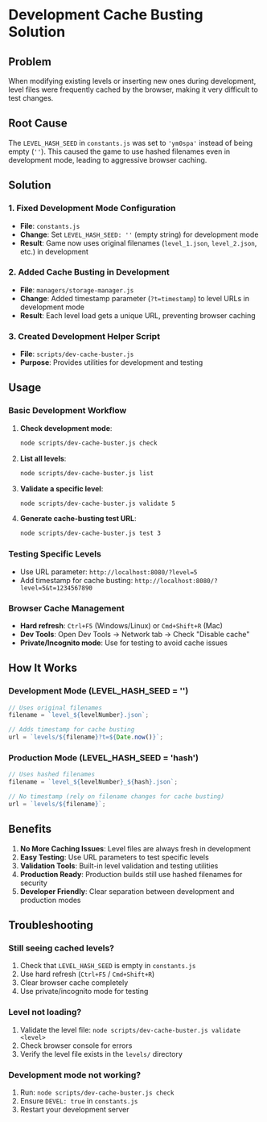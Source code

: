 # Development Cache Busting Solution

## Problem
When modifying existing levels or inserting new ones during development, level files were frequently cached by the browser, making it very difficult to test changes.

## Root Cause
The `LEVEL_HASH_SEED` in `constants.js` was set to `'ym0spa'` instead of being empty (`''`). This caused the game to use hashed filenames even in development mode, leading to aggressive browser caching.

## Solution

### 1. Fixed Development Mode Configuration
- **File**: `constants.js`
- **Change**: Set `LEVEL_HASH_SEED: ''` (empty string) for development mode
- **Result**: Game now uses original filenames (`level_1.json`, `level_2.json`, etc.) in development

### 2. Added Cache Busting in Development
- **File**: `managers/storage-manager.js`
- **Change**: Added timestamp parameter (`?t=timestamp`) to level URLs in development mode
- **Result**: Each level load gets a unique URL, preventing browser caching

### 3. Created Development Helper Script
- **File**: `scripts/dev-cache-buster.js`
- **Purpose**: Provides utilities for development and testing

## Usage

### Basic Development Workflow
1. **Check development mode**:
   ```bash
   node scripts/dev-cache-buster.js check
   ```

2. **List all levels**:
   ```bash
   node scripts/dev-cache-buster.js list
   ```

3. **Validate a specific level**:
   ```bash
   node scripts/dev-cache-buster.js validate 5
   ```

4. **Generate cache-busting test URL**:
   ```bash
   node scripts/dev-cache-buster.js test 3
   ```

### Testing Specific Levels
- Use URL parameter: `http://localhost:8080/?level=5`
- Add timestamp for cache busting: `http://localhost:8080/?level=5&t=1234567890`

### Browser Cache Management
- **Hard refresh**: `Ctrl+F5` (Windows/Linux) or `Cmd+Shift+R` (Mac)
- **Dev Tools**: Open Dev Tools → Network tab → Check "Disable cache"
- **Private/Incognito mode**: Use for testing to avoid cache issues

## How It Works

### Development Mode (LEVEL_HASH_SEED = '')
```javascript
// Uses original filenames
filename = `level_${levelNumber}.json`;

// Adds timestamp for cache busting
url = `levels/${filename}?t=${Date.now()}`;
```

### Production Mode (LEVEL_HASH_SEED = 'hash')
```javascript
// Uses hashed filenames
filename = `level_${levelNumber}_${hash}.json`;

// No timestamp (rely on filename changes for cache busting)
url = `levels/${filename}`;
```

## Benefits

1. **No More Caching Issues**: Level files are always fresh in development
2. **Easy Testing**: Use URL parameters to test specific levels
3. **Validation Tools**: Built-in level validation and testing utilities
4. **Production Ready**: Production builds still use hashed filenames for security
5. **Developer Friendly**: Clear separation between development and production modes

## Troubleshooting

### Still seeing cached levels?
1. Check that `LEVEL_HASH_SEED` is empty in `constants.js`
2. Use hard refresh (`Ctrl+F5` / `Cmd+Shift+R`)
3. Clear browser cache completely
4. Use private/incognito mode for testing

### Level not loading?
1. Validate the level file: `node scripts/dev-cache-buster.js validate <level>`
2. Check browser console for errors
3. Verify the level file exists in the `levels/` directory

### Development mode not working?
1. Run: `node scripts/dev-cache-buster.js check`
2. Ensure `DEVEL: true` in `constants.js`
3. Restart your development server 